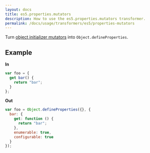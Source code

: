 ```yaml
---
layout: docs
title: es5.properties.mutators
description: How to use the es5.properties.mutators transformer.
permalink: /docs/usage/transformers/es5/properties-mutators
---
```


Turn [object initializer mutators](https://developer.mozilla.org/en-US/docs/Web/JavaScript/Reference/Operators/Object_initializer#Method_definitions) into `Object.defineProperties`.

## Example

**In**

```javascript
var foo = {
  get bar() {
    return "bar";
  }
};
```

**Out**

```javascript
var foo = Object.defineProperties({}, {
  bar: {
    get: function () {
      return "bar";
    },
    enumerable: true,
    configurable: true
  }
});
```
